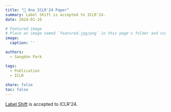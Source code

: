 ```yaml
---
title: "🎉 One ICLR'24 Paper"
summary: Label Shift is accepted to ICLR'24.
date: 2024-01-16

# Featured image
# Place an image named `featured.jpg/png` in this page's folder and customize its options here.
image:
  caption: ''

authors:
  - Sangdon Park

tags:
  - Publication
  - ICLR
  
share: false
toc: false
---
```


[Label Shift](https://arxiv.org/abs/2310.12964) is accepted to ICLR'24. 
